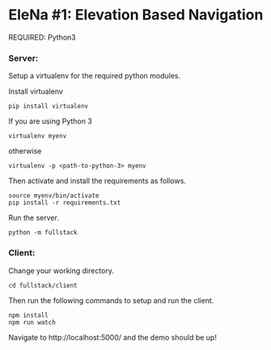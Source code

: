 # EleNa #1: Elevation Based Navigation

REQUIRED: Python3

### Server:
Setup a virtualenv for the required python modules.

Install virtualenv
```
pip install virtualenv
```
If you are using Python 3
```
virtualenv myenv
```
otherwise
```
virtualenv -p <path-to-python-3> myenv 
```
Then activate and install the requirements as follows.
```
source myenv/bin/activate
pip install -r requirements.txt
```
Run the server.
```
python -m fullstack
```

    
### Client: 
Change your working directory.
```
cd fullstack/client
```
Then run the following commands to setup and run the client.
```
npm install
npm run watch
```
    
Navigate to http://localhost:5000/ and the demo should be up!
